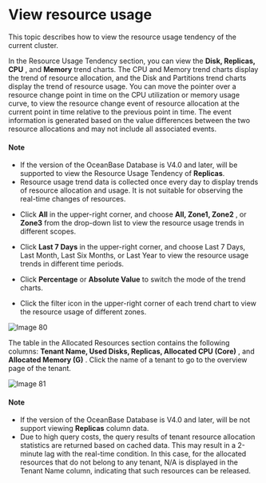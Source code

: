 # View resource usage

This topic describes how to view the resource usage tendency of the current cluster.

In the Resource Usage Tendency section, you can view the **Disk, Replicas, CPU** , and **Memory** trend charts. The CPU and Memory trend charts display the trend of resource allocation, and the Disk and Partitions trend charts display the trend of resource usage. You can move the pointer over a resource change point in time on the CPU utilization or memory usage curve, to view the resource change event of resource allocation at the current point in time relative to the previous point in time. The event information is generated based on the value differences between the two resource allocations and may not include all associated events.

  <main id="notice" type='explain'>
    <h4>Note</h4>
    <ul>
    <li>If the version of the OceanBase Database is V4.0 and later, will be supported to view the Resource Usage Tendency of <strong>Replicas</strong>.</li>
    <li>Resource usage trend data is collected once every day to display trends of resource allocation and usage. It is not suitable for observing the real-time changes of resources.</li>
    </ul>
  </main>

* Click **All** in the upper-right corner, and choose **All, Zone1, Zone2** , or **Zone3** from the drop-down list to view the resource usage trends in different scopes.

* Click **Last 7 Days** in the upper-right corner, and choose Last 7 Days, Last Month, Last Six Months, or Last Year to view the resource usage trends in different time periods.

* Click **Percentage** or **Absolute Value** to switch the mode of the trend charts.

* Click the filter icon in the upper-right corner of each trend chart to view the resource usage of different zones.

![Image 80](https://help-static-aliyun-doc.aliyuncs.com/assets/img/en-US/0314633561/p440422.png)

The table in the Allocated Resources section contains the following columns: **Tenant Name, Used Disks, Replicas, Allocated CPU (Core)** , and **Allocated Memory (G)** . Click the name of a tenant to go to the overview page of the tenant.

![Image 81](https://help-static-aliyun-doc.aliyuncs.com/assets/img/en-US/0314633561/p440423.png)

  <main id="notice" type='explain'>
    <h4>Note</h4>
    <ul>
    <li>If the version of the OceanBase Database is V4.0 and later, will be not support viewing <strong>Replicas</strong> column data.</li>
    <li>Due to high query costs, the query results of tenant resource allocation statistics are returned based on cached data. This may result in a 2-minute lag with the real-time condition. In this case, for the allocated resources that do not belong to any tenant, N/A is displayed in the Tenant Name column, indicating that such resources can be released.</li>
    </ul>
  </main>
